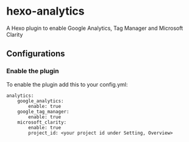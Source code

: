 # hexo-analytics
A Hexo plugin to enable Google Analytics, Tag Manager and Microsoft Clarity

## Configurations

### Enable the plugin

To enable the plugin add this to your config.yml:
```
analytics:
    google_analytics:
        enable: true
    google_tag_manager:
        enable: true
    microsoft_clarity:
        enable: true
        project_id: <your project id under Setting, Overview>
```